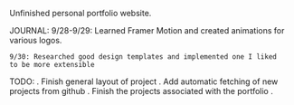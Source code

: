 Unfinished personal portfolio website.


JOURNAL: 
    9/28-9/29: Learned Framer Motion and created animations for
    various logos. 

    9/30: Researched good design templates and implemented one I liked
    to be more extensible


TODO: 
    . Finish general layout of project
    . Add automatic fetching of new projects from github
    . Finish the projects associated with the portfolio
    . 
